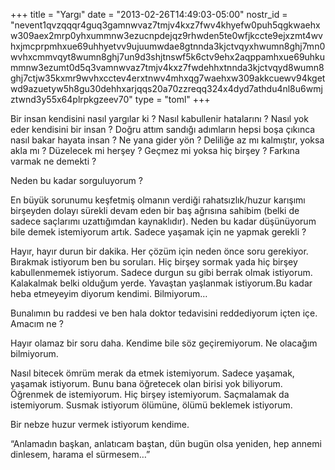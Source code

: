 +++
title = "Yargı"
date = "2013-02-26T14:49:03-05:00"
nostr_id = "nevent1qvzqqqr4guq3gamnwvaz7tmjv4kxz7fwv4khyefw0puh5qgkwaehxw309aex2mrp0yhxummnw3ezucnpdejqz9rhwden5te0wfjkccte9ejxzmt4wvhxjmcprpmhxue69uhhyetvv9ujuumwdae8gtnnda3kjctvqyxhwumn8ghj7mn0wvhxcmmvqyt8wumn8ghj7un9d3shjtnswf5k6ctv9ehx2aqppamhxue69uhkummnw3ezumt0d5q3vamnwvaz7tmjv4kxz7fwdehhxtnnda3kjctvqyd8wumn8ghj7ctjw35kxmr9wvhxcctev4erxtnwv4mhxqg7waehxw309akkcuewv94kgetwd9azuetyw5h8gu30dehhxarjqqs20a70zzreqq324x4dyd7athdu4nl8u6wmjztwnd3y55x64plrpkgzeev70"
type = "toml"
+++

Bir insan kendisini nasıl yargılar ki ? Nasıl kabullenir hatalarını ? Nasıl yok eder kendisini bir insan ? Doğru attım sandığı adımların hepsi boşa çıkınca nasıl bakar hayata insan ? Ne yana gider yön ? Deliliğe az mı kalmıştır, yoksa akla mı ? Düzelecek mi herşey ? Geçmez mi yoksa hiç birşey ? Farkına varmak ne demekti ?

Neden bu kadar sorguluyorum ?

En büyük sorunumu keşfetmiş olmanın verdiği rahatsızlık/huzur karışımı birşeyden dolayı sürekli devam eden bir baş ağrısına sahibim (belki de sadece saçlarımı uzattığımdan kaynaklıdır). Neden bu kadar düşünüyorum bile demek istemiyorum artık. Sadece yaşamak için ne yapmak gerekli ?

Hayır, hayır durun bir dakika. Her çözüm için neden önce soru gerekiyor. Bırakmak istiyorum ben bu soruları. Hiç birşey sormak yada hiç birşey kabullenmemek istiyorum. Sadece durgun su gibi berrak olmak istiyorum. Kalakalmak belki olduğum yerde. Yavaştan yaşlanmak istiyorum.Bu kadar heba etmeyeyim diyorum kendimi. Bilmiyorum…

Bunalımın bu raddesi ve ben hala doktor tedavisini reddediyorum içten içe. Amacım ne ?

Hayır olamaz bir soru daha. Kendime bile söz geçiremiyorum. Ne olacağım bilmiyorum.

Nasıl bitecek ömrüm merak da etmek istemiyorum. Sadece yaşamak, yaşamak istiyorum. Bunu bana öğretecek olan birisi yok biliyorum. Öğrenmek de istemiyorum. Hiç birşey istemiyorum. Saçmalamak da istemiyorum. Susmak istiyorum ölümüne, ölümü beklemek istiyorum.

Bir nebze huzur vermek istiyorum kendime.

“Anlamadın başkan, anlatıcam baştan, dün bugün olsa yeniden, hep annemi dinlesem, harama el sürmesem…”
